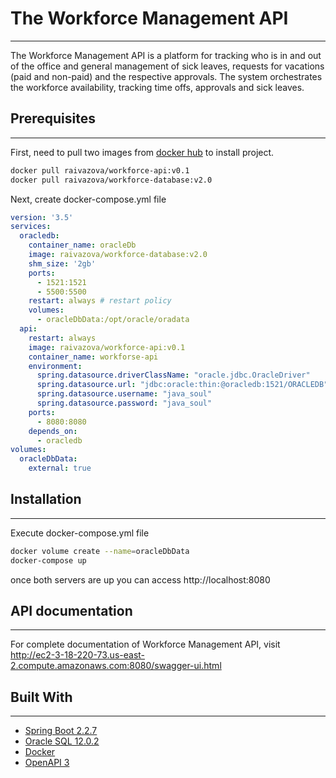 # The Workforce Management API
------------------
The Workforce Management API is a platform for tracking who is in and out of the office and general management of sick leaves,
requests for vacations (paid and non-paid) and the respective approvals. 
The system orchestrates the workforce availability, tracking time offs, approvals and sick leaves.
## Prerequisites
------------------
First, need to pull two images from [docker hub](https://hub.docker.com/) to install project.

```bash
docker pull raivazova/workforce-api:v0.1
docker pull raivazova/workforce-database:v2.0

```
Next, create docker-compose.yml file
```yml
version: '3.5'
services:
  oracledb:
    container_name: oracleDb
    image: raivazova/workforce-database:v2.0
    shm_size: '2gb'
    ports:
      - 1521:1521
      - 5500:5500
    restart: always # restart policy
    volumes:
      - oracleDbData:/opt/oracle/oradata
  api:
    restart: always
    image: raivazova/workforce-api:v0.1
    container_name: workforse-api
    environment:
      spring.datasource.driverClassName: "oracle.jdbc.OracleDriver"
      spring.datasource.url: "jdbc:oracle:thin:@oracledb:1521/ORACLEDB"
      spring.datasource.username: "java_soul"
      spring.datasource.password: "java_soul"
    ports:
      - 8080:8080
    depends_on:
      - oracledb
volumes:
  oracleDbData:
    external: true
```
## Installation
------------------
Execute docker-compose.yml file
```bash
docker volume create --name=oracleDbData
docker-compose up
```
once both servers are up you can access http://localhost:8080


## API documentation
------------------
For complete documentation of Workforce Management API, visit http://ec2-3-18-220-73.us-east-2.compute.amazonaws.com:8080/swagger-ui.html

## Built With
------------------
- [Spring Boot 2.2.7](https://spring.io/projects/spring-boot)
- [Oracle SQL 12.0.2](https://www.oracle.com/database/technologies/appdev/sqldeveloper-landing.html)
- [Docker](https://hub.docker.com/)
- [OpenAPI 3](https://springdoc.org/faq.html#how-can-i-map-pageable-spring-date-commons-object-to-correct-url-parameter-in-swagger-ui)

